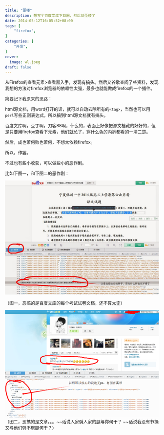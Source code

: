 ```yaml
---
title: "歪楼"
description: 想写个百度文库下载器，然后就歪楼了 
date: 2014-05-12T16:05:52+08:00
tags: [
    "firefox",
]
categories: [
    "开发",
]
cover:
  image: wl.jpeg
draft: false
---
```


从Firefox的查看元素>查看器入手，发现有搞头。然后又谷歌查阅了些资料，发现我想的方法对firefox浏览器的依赖性太强，最多也就能做成firefox的一个插件。


简要记下我原来的思路：

html源文档，用word打开的话，就可以自动去除所有的`<tag>`，当然也可以用`perl`写些正则表达式，所以搞到html源文档就有搞头。

百度文库啊，豆丁啊，刀客88啊，什么的，表面上好像把源文档藏的好好的，但是只要用firefox查看下元素，他们就怂了，穿什么色的内裤都看的一清二楚。


然后，成也萧何败也萧何，不想太依赖firefox。

所以，作罢。

不过也有些小收获，可以做些小的恶作剧。

比如下图一，和下图二的恶作剧：

![quiz](quiz.jpeg)

（图一，恶搞的是百度文库的每个考试试卷文档，还不算太歪）

![weibo](weibo.png)
（图二，恶搞的是文章。。。~~话说人家劈人家的腿与你何干？ ~~话说我没有节操又与他们劈不劈腿何干？）
